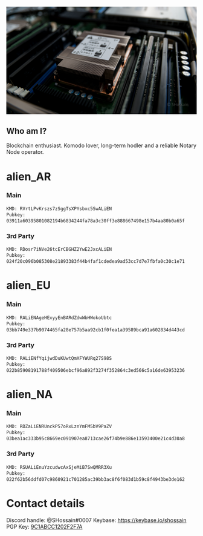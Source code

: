 ![](https://raw.githubusercontent.com/KomodoPlatform/NotaryNodes/master/season3/notarynodes/alien/SAM_3920.jpg)

## Who am I?
Blockchain enthusiast. Komodo lover, long-term hodler and a reliable Notary Node operator.

# alien_AR
### Main

```
KMD: RVrtLPvKrszs7zSggTsXPYsbxc5SwALiEN
Pubkey: 03911a60395801082194b6834244fa78a3c30ff3e888667498e157b4aa80b0a65f
```

### 3rd Party

```
KMD: RDosr7iNVe26tcErCBGHZ2YwE2JxcALiEN
Pubkey: 024f20c096b085308e21893383f44b4faf1cdedea9ad53cc7d7e7fbfa0c30c1e71
```

# alien_EU
### Main

```
KMD: RALiENAgeHExyyEnBARdZdwWbHWokoUbtc
Pubkey: 03bb749e337b9074465fa28e757b5aa92cb1f0fea1a39589bca91a602834d443cd
```

### 3rd Party

```
KMD: RALiENfYqijwdDuKUwtQmXFYWURq27S98S
Pubkey: 022b85908191788f409506ebcf96a892f3274f352864c3ed566c5a16de63953236
```

# alien_NA
### Main

```
KMD: RDZaLiENRUnckP57oRxLznYmFM5bV9PaZV
Pubkey: 03bea1ac333b95c8669ec091907ea8713cae26f74b9e886e13593400e21c4d30a8
```

### 3rd Party

```
KMD: RSUALiEnuYzcudwcAxSjeMiB7SwQMRR3Xu
Pubkey: 022f62b56ddfd07c9860921c701285ac39bb3ac8f6f083d1b59c8f4943be3de162
```

# Contact details
Discord handle: @SHossain#0007
Keybase: https://keybase.io/shossain
PGP Key: [9C1ABCC1202F2F7A](https://keybase.io/shossain/pgp_keys.asc)  
